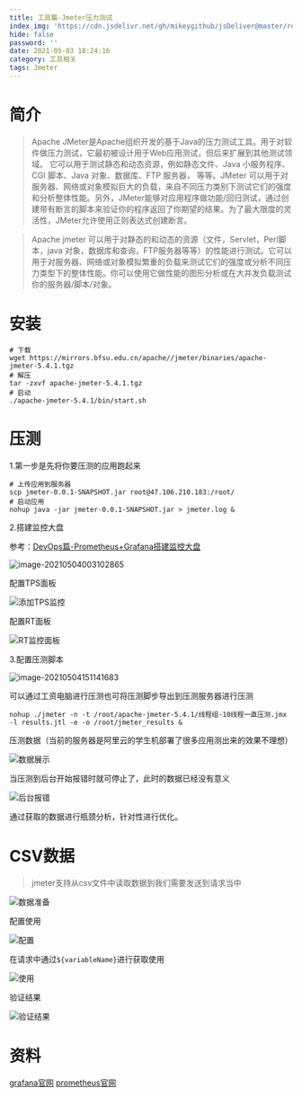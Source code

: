```yaml
---
title: 工具篇-Jmeter压力测试
index_img: 'https://cdn.jsdelivr.net/gh/mikeygithub/jsDeliver@master/resource/img/jmeter.jpeg'
hide: false
password: ''
date: 2021-05-03 18:24:16
category: 工具相关
tags: Jmeter
---
```


# 简介

>Apache JMeter是Apache组织开发的基于Java的压力测试工具。用于对软件做压力测试，它最初被设计用于Web应用测试，但后来扩展到其他测试领域。 它可以用于测试静态和动态资源，例如静态文件、Java 小服务程序、CGI 脚本、Java 对象、数据库、FTP 服务器， 等等。JMeter 可以用于对服务器、网络或对象模拟巨大的负载，来自不同压力类别下测试它们的强度和分析整体性能。另外，JMeter能够对应用程序做功能/回归测试，通过创建带有断言的脚本来验证你的程序返回了你期望的结果。为了最大限度的灵活性，JMeter允许使用正则表达式创建断言。

>Apache jmeter 可以用于对静态的和动态的资源（文件，Servlet，Perl脚本，java 对象，数据库和查询，FTP服务器等等）的性能进行测试。它可以用于对服务器、网络或对象模拟繁重的负载来测试它们的强度或分析不同压力类型下的整体性能。你可以使用它做性能的图形分析或在大并发负载测试你的服务器/脚本/对象。

# 安装

```shell
# 下载
wget https://mirrors.bfsu.edu.cn/apache//jmeter/binaries/apache-jmeter-5.4.1.tgz
# 解压
tar -zxvf apache-jmeter-5.4.1.tgz
# 启动
./apache-jmeter-5.4.1/bin/start.sh
```

# 压测

1.第一步是先将你要压测的应用跑起来

```shell
# 上传应用到服务器
scp jmeter-0.0.1-SNAPSHOT.jar root@47.106.210.183:/root/
# 启动应用
nohup java -jar jmeter-0.0.1-SNAPSHOT.jar > jmeter.log &
```

2.搭建监控大盘

参考：[DevOps篇-Prometheus+Grafana搭建监控大盘](https://mikeygithub.github.io/2021/05/03/devops/DevOps%E7%AF%87-Prometheus+Grafana%E6%90%AD%E5%BB%BA%E7%9B%91%E6%8E%A7%E5%A4%A7%E7%9B%98/)

![image-20210504003102865](https://i.loli.net/2021/05/04/1G4nkDSJ9ihUF3Q.png)

配置TPS面板

![添加TPS监控](https://i.loli.net/2021/05/06/XnSkxvTtDABsI8q.png)

配置RT面板

![RT监控面板](https://i.loli.net/2021/05/04/wIWN8gi1LnbFTKq.png)

3.配置压测脚本

![image-20210504151141683](https://i.loli.net/2021/05/04/TiXVsqSE1NtIPrc.png)

可以通过工资电脑进行压测也可将压测脚步导出到压测服务器进行压测

```shell
nohup ./jmeter -n -t /root/apache-jmeter-5.4.1/线程组-10线程一直压测.jmx -l results.jtl -e -o /root/jmeter_results &
```

压测数据（当前的服务器是阿里云的学生机部署了很多应用测出来的效果不理想）

![数据展示](https://i.loli.net/2021/05/04/GXaI3ODy2v1uzZe.png)

当压测到后台开始报错时就可停止了，此时的数据已经没有意义

![后台报错](https://i.loli.net/2021/05/04/xljQbKDYofS3ZN7.png)

通过获取的数据进行瓶颈分析，针对性进行优化。

# CSV数据

> jmeter支持从csv文件中读取数据到我们需要发送到请求当中

![数据准备](https://i.loli.net/2021/05/04/s13qOTHR2IjC85a.png)

配置使用

![配置](https://i.loli.net/2021/05/07/rJhLjcu3B6d5NVp.png)

在请求中通过`${variableName}`进行获取使用

![使用](https://i.loli.net/2021/05/04/bldfMnGY3hI2Twv.png)

验证结果

![验证结果](https://i.loli.net/2021/05/04/jEDSKqaPOWVCu2B.png)



# 资料

[grafana官网](https://grafana.com/)
[prometheus官网](https://prometheus.io/)   


 
